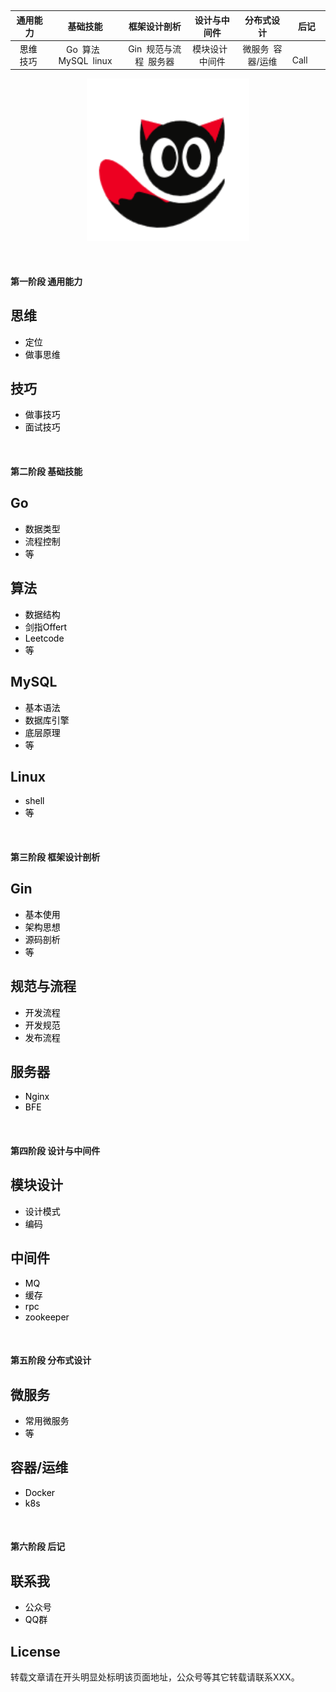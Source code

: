 &nbsp;

<style type="text/css">
a:link,a:visited{color:black;text-decoration:none; }
</style>

|      通用能力      |             基础技能             |     框架设计剖析      |   设计与中间件   |    分布式设计     | 后记 |
| :----------------: | :------------------------------: | :-------------------: | :--------------: | :---------------: | ---- |
| &nbsp;<a href="" style="a:link,a:visited{color:black;text-decoration:none; }">思维</a>&ensp;技巧&nbsp; | Go&ensp;算法&ensp;MySQL&ensp;linux | Gin&ensp;规范与流程&ensp;服务器 | 模块设计&ensp;中间件 | 微服务&ensp;容器/运维 | &emsp;Call&emsp;  |

<div align=center>
<img src="./docs/picture/readme_logo/logo.jpg" width="260" height="260"/>
</div>



&nbsp;
#### 第一阶段 通用能力
## 思维

- [定位](#)
- [做事思维](#)

## 技巧

- [做事技巧](#)
- [面试技巧](#)


&nbsp;
#### 第二阶段 基础技能

## Go

- [数据类型](#)
- [流程控制](#)
- [等](#)

## 算法

- [数据结构](#)
- [剑指Offert](#)
- [Leetcode](#)
- [等](#)

## MySQL

- [基本语法](#)
- [数据库引擎]()
- [底层原理](#)
- [等]()

## Linux

- [shell](#)
- [等](#)


&nbsp;
#### 第三阶段 框架设计剖析

## Gin

- [基本使用](#)
- [架构思想](#)
- [源码剖析](#)
- [等](#)

## 规范与流程

- [开发流程](#)
- [开发规范](#)
- [发布流程](#)

## 服务器

- [Nginx](#)
- [BFE](#)


&nbsp;
#### 第四阶段 设计与中间件

## 模块设计

- [设计模式](#)
- [编码](#)

## 中间件

- [MQ](#)
- [缓存](#)
- [rpc](#)
- [zookeeper](#)


&nbsp;
#### 第五阶段 分布式设计

## 微服务

- [常用微服务](#)
- [等](#)

## 容器/运维

- [Docker](#)
- [k8s](#)

&nbsp;
#### 第六阶段 后记
## 联系我

- [公众号](#)
- [QQ群](#)

## License

转载文章请在开头明显处标明该页面地址，公众号等其它转载请联系XXX。